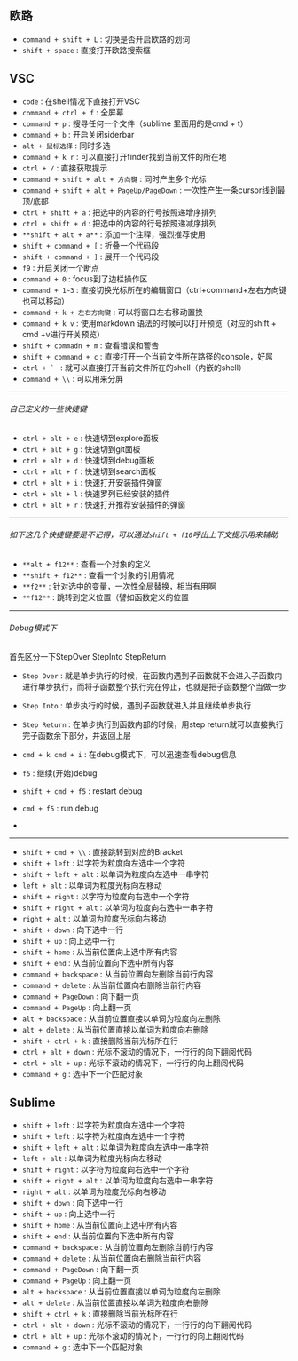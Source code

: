 ## 欧路
* `command + shift + L` : 切换是否开启欧路的划词
* `shift + space` : 直接打开欧路搜索框

## VSC
* `code` : 在shell情况下直接打开VSC
* `command + ctrl + f` : 全屏幕
* `command + p` : 搜寻任何一个文件（sublime 里面用的是cmd + t）
* `command + b` : 开启关闭siderbar 
* `alt + 鼠标选择` : 同时多选
* `command + k r` : 可以直接打开finder找到当前文件的所在地 
* `ctrl + /` : 直接获取提示
* `command + shift + alt + 方向键` : 同时产生多个光标
* `command + shift + alt + PageUp/PageDown` : 一次性产生一条cursor线到最顶/底部
* `ctrl + shift + a` : 把选中的内容的行号按照递增序排列
* `ctrl + shift + d` : 把选中的内容的行号按照递减序排列
* `**shift + alt + a**` : 添加一个注释，强烈推荐使用
* `shift + command + [` : 折叠一个代码段
* `shift + command + ]` : 展开一个代码段
* `f9` : 开启关闭一个断点
* `command + 0` : focus到了边栏操作区
* `command + 1~3` : 直接切换光标所在的编辑窗口（ctrl+command+左右方向键也可以移动）
* `command + k + 左右方向键` : 可以将窗口左右移动置换 
* `command + k v` : 使用markdown 语法的时候可以打开预览（对应的shift + cmd +v进行开关预览）
* `shift + commadn + m` : 查看错误和警告
* `shift + command + c` : 直接打开一个当前文件所在路径的console，好屌
* ```ctrl + ` ``` : 就可以直接打开当前文件所在的shell（内嵌的shell）  
* `command + \\` : 可以用来分屏
***
###### 自己定义的一些快捷键
* `ctrl + alt + e` : 快速切到explore面板
* `ctrl + alt + g` : 快速切到git面板
* `ctrl + alt + d` : 快速切到debug面板
* `ctrl + alt + f` : 快速切到search面板
* `ctrl + alt + i` : 快速打开安装插件弹窗
* `ctrl + alt + l` : 快速罗列已经安装的插件
* `ctrl + alt + r` : 快速打开推荐安装插件的弹窗
***
###### 如下这几个快捷键要是不记得，可以通过`shift + f10`呼出上下文提示用来辅助
* `**alt + f12**` : 查看一个对象的定义
* `**shift + f12**` : 查看一个对象的引用情况
* `**f2**` : 针对选中的变量，一次性全局替换，相当有用啊
* `**f12**` : 跳转到定义位置（譬如函数定义的位置







  
    
      
      

***
  
    
    
###### Debug模式下
首先区分一下StepOver StepInto StepReturn
* `Step Over` : 就是单步执行的时候，在函数内遇到子函数就不会进入子函数内进行单步执行，而将子函数整个执行完在停止，也就是把子函数整个当做一步
* `Step Into` : 单步执行的时候，遇到子函数就进入并且继续单步执行
* `Step Return` : 在单步执行到函数内部的时候，用step return就可以直接执行完子函数余下部分，并返回上层

* `cmd + k cmd + i` : 在debug模式下，可以迅速查看debug信息
* `f5` : 继续(开始)debug
* `shift + cmd + f5` : restart debug
* `cmd + f5` : run debug
* 
***
* `shift + cmd + \\` : 直接跳转到对应的Bracket
* `shift + left` : 以字符为粒度向左选中一个字符
* `shift + left + alt` : 以单词为粒度向左选中一串字符
* `left + alt` : 以单词为粒度光标向左移动
* `shift + right` : 以字符为粒度向右选中一个字符
* `shift + right + alt` : 以单词为粒度向右选中一串字符
* `right + alt` : 以单词为粒度光标向右移动
* `shift + down` : 向下选中一行
* `shift + up` : 向上选中一行
* `shift + home` : 从当前位置向上选中所有内容
* `shift + end` : 从当前位置向下选中所有内容
* `command + backspace` : 从当前位置向左删除当前行内容
* `command + delete` : 从当前位置向右删除当前行内容
* `command + PageDown` : 向下翻一页
* `command + PageUp` : 向上翻一页
* `alt + backspace` : 从当前位置直接以单词为粒度向左删除
* `alt + delete` : 从当前位置直接以单词为粒度向右删除
* `shift + ctrl + k` : 直接删除当前光标所在行
* `ctrl + alt + down` : 光标不滚动的情况下，一行行的向下翻阅代码
* `ctrl + alt + up` : 光标不滚动的情况下，一行行的向上翻阅代码
* `command + g` : 选中下一个匹配对象



## Sublime
* `shift + left` : 以字符为粒度向左选中一个字符
* `shift + left` : 以字符为粒度向左选中一个字符
* `shift + left + alt` : 以单词为粒度向左选中一串字符
* `left + alt` : 以单词为粒度光标向左移动
* `shift + right` : 以字符为粒度向右选中一个字符
* `shift + right + alt` : 以单词为粒度向右选中一串字符
* `right + alt` : 以单词为粒度光标向右移动
* `shift + down` : 向下选中一行
* `shift + up` : 向上选中一行
* `shift + home` : 从当前位置向上选中所有内容
* `shift + end` : 从当前位置向下选中所有内容
* `command + backspace` : 从当前位置向左删除当前行内容
* `command + delete` : 从当前位置向右删除当前行内容
* `command + PageDown` : 向下翻一页
* `command + PageUp` : 向上翻一页
* `alt + backspace` : 从当前位置直接以单词为粒度向左删除
* `alt + delete` : 从当前位置直接以单词为粒度向右删除
* `shift + ctrl + k` : 直接删除当前光标所在行
* `ctrl + alt + down` : 光标不滚动的情况下，一行行的向下翻阅代码
* `ctrl + alt + up` : 光标不滚动的情况下，一行行的向上翻阅代码
* `command + g` : 选中下一个匹配对象